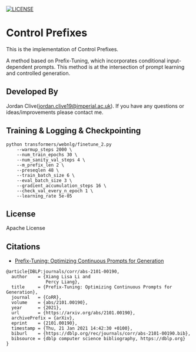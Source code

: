 [![LICENSE](https://img.shields.io/github/license/jordiclive/Convert-PolyAI-Torch.svg)](https://github.com/jordiclive/Convert-PolyAI-Torch/blob/master/LICENSE)



# Control Prefixes 
This is the implementation of Control Prefixes.

A method based on Prefix-Tuning, which incorporates conditional input-dependent prompts. This method is at the intersection of prompt learning
and controlled generation.
## Developed By

Jordan Clive(jordan.clive19@imperial.ac.uk). If you have any questions or ideas/improvements please contact me.


## Training & Logging & Checkpointing

```
python transformers/webnlg/finetune_2.py 
    --warmup_steps 2000 \
    --num_train_epochs 30 \
    --num_sanity_val_steps 4 \
    --m_prefix_len 2 \
    --preseqlen 48 \
    --train_batch_size 6 \
    --eval_batch_size 3 \
    --gradient_accumulation_steps 16 \
    --check_val_every_n_epoch 1 \
    --learning_rate 5e-05     
```




## License

Apache License

## Citations

- [Prefix-Tuning: Optimizing Continuous Prompts for Generation](https://arxiv.org/abs/2101.00190)

```bibtext
@article{DBLP:journals/corr/abs-2101-00190,
  author    = {Xiang Lisa Li and
               Percy Liang},
  title     = {Prefix-Tuning: Optimizing Continuous Prompts for Generation},
  journal   = {CoRR},
  volume    = {abs/2101.00190},
  year      = {2021},
  url       = {https://arxiv.org/abs/2101.00190},
  archivePrefix = {arXiv},
  eprint    = {2101.00190},
  timestamp = {Thu, 21 Jan 2021 14:42:30 +0100},
  biburl    = {https://dblp.org/rec/journals/corr/abs-2101-00190.bib},
  bibsource = {dblp computer science bibliography, https://dblp.org}
}
```


